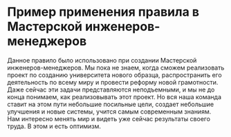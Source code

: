 # Пример применения правила в Мастерской инженеров-менеджеров

Данное правило было использовано при создании Мастерской инженеров-менеджеров. Мы пока не знаем, когда сможем реализовать проект по созданию университета нового образца, распространить его деятельность по всему миру и провести реформу новой грамотности. Даже сейчас эти задачи представляются неподъемными, и мы не до конца понимаем, как реализовывать этот проект. Но вся наша команда ставит на этом пути небольшие посильные цели, создает небольшие улучшения и новые системы, учится самым современным знаниям. Нам интересно менять мир и видеть уже сейчас результаты своего труда. В этом и есть оптимизм.
